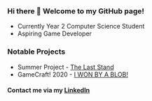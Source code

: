### Hi there 👋 Welcome to my GitHub page!

* Currently Year 2 Computer Science Student
* Aspiring Game Developer

### Notable Projects

* Summer Project - [The Last Stand](https://play.unity.com/mg/other/the-last-stand-1)
* GameCraft! 2020 - [I WON BY A BLOB!](https://llhy.itch.io/iwonbyablob)

#### Contact me via my [LinkedIn](https://www.linkedin.com/in/robin-ho-362485189/)

<!--
**Robinho98/Robinho98** is a ✨ _special_ ✨ repository because its `README.md` (this file) appears on your GitHub profile.

Here are some ideas to get you started:

- 🔭 I’m currently working on ...
- 🌱 I’m currently learning ...
- 👯 I’m looking to collaborate on ...
- 🤔 I’m looking for help with ...
- 💬 Ask me about ...
- 📫 How to reach me: ...
- 😄 Pronouns: ...
- ⚡ Fun fact: ...
-->
